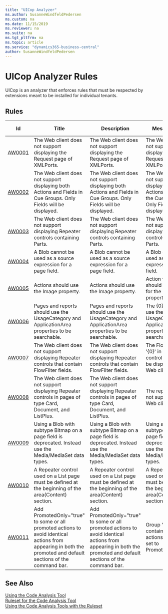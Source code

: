 ```yaml
---
title: "UICop Analyzer"
ms.author: SusanneWindfeldPedersen
ms.custom: na
ms.date: 11/15/2019
ms.reviewer: na
ms.suite: na
ms.tgt_pltfrm: na
ms.topic: article
ms.service: "dynamics365-business-central"
author: SusanneWindfeldPedersen
---
```

[//]: # (START>DO_NOT_EDIT)
[//]: # (IMPORTANT:Do not edit any of the content between here and the END>DO_NOT_EDIT.)
[//]: # (Any modifications should be made in the .xml files in the ModernDev repo.)
# UICop Analyzer Rules
UICop is an analyzer that enforces rules that must be respected by extensions meant to be installed for individual tenants.

## Rules

|Id|Title|Description|MessageFormat|Category|Default Severity|IsEnabledbyDefault|
|--|-----|-----------|-------------|--------|----------------|------------------|
|[AW0001](uicop-aw0001-requestpageofxmlportscannotbedisplayed.md)|The Web client does not support displaying the Request page of XMLPorts.|The Web client does not support displaying the Request page of XMLPorts.|The Web client does not support displaying the Request page of the XMLPort '{0}'.|WebClient|Warning|true|
|[AW0002](uicop-aw0002-cuegroupscannotcontainbothactionsandfields.md)|The Web client does not support displaying both Actions and Fields in Cue Groups. Only Fields will be displayed.|The Web client does not support displaying both Actions and Fields in Cue Groups. Only Fields will be displayed.|The Web client does not support displaying both Actions and Fields in the Cue Group '{0}'. Only Fields will be displayed.|WebClient|Warning|true|
|[AW0003](uicop-aw0003-repeaterwithpartscannotbedisplayed.md)|The Web client does not support displaying Repeater controls containing Parts.|The Web client does not support displaying Repeater controls containing Parts.|The Web client does not support displaying Repeater controls containing Parts.|WebClient|Warning|true|
|[AW0004](uicop-aw0004-blobcannotbeusedonpagefield.md)|A Blob cannot be used as a source expression for a page field.|A Blob cannot be used as a source expression for a page field.|A Blob cannot be used as a source expression for a page field.|WebClient|Warning|true|
|[AW0005](uicop-aw0005-useimageproperty.md)|Actions should use the Image property.|Actions should use the Image property.|Action with name '{0}' should have a value for the Image property.|WebClient|Info|true|
|[AW0006](uicop-aw0006-useusagecategoryproperty.md)|Pages and reports should use the UsageCategory and ApplicationArea properties to be searchable.|Pages and reports should use the UsageCategory and ApplicationArea properties to be searchable.|The {0} '{1}' should use the UsageCategory and ApplicationArea properties to be searchable.|WebClient|Info|true|
|[AW0007](uicop-aw0007-repeaterwithflowfiltercannotbedisplayed.md)|The Web client does not support displaying Repeater controls that contain FlowFilter fields.|The Web client does not support displaying Repeater controls that contain FlowFilter fields.|The FlowFiter field '{0}' in the Repeater control '{1}' cannot be displayed by the Web client.|WebClient|Error|true|
|[AW0008](uicop-aw0008-repeatersisnotsupportedincardpages.md)|The Web client does not support displaying Repeater controls in pages of type Card, Document, and ListPlus.|The Web client does not support displaying Repeater controls in pages of type Card, Document, and ListPlus.|The repeater '{0}' is not supported by the Web client.|WebClient|Warning|true|
|[AW0009](uicop-aw0009-blobbitmapusageonpagefielddeprecated.md)|Using a Blob with subtype Bitmap on a page field is deprecated. Instead use the Media/MediaSet data types.|Using a Blob with subtype Bitmap on a page field is deprecated. Instead use the Media/MediaSet data types.|Using a Blob with subtype Bitmap on a page field is deprecated. Instead use the Media/MediaSet data types.|WebClient|Warning|true|
|[AW0010](uicop-aw0010-repeatersingroupsnotsupportedinlistpages.md)|A Repeater control used on a List page must be defined at the beginning of the area(Content) section.|A Repeater control used on a List page must be defined at the beginning of the area(Content) section.|A Repeater control used on a List page must be defined at the beginning of the area(Content) section.|WebClient|Warning|true|
|[AW0011](uicop-aw0011-addpromotedonlyifallactionsmarkedpromoted.md)|Add PromotedOnly=&quot;true&quot; to some or all promoted actions to avoid identical actions from appearing in both the promoted and default sections of the command bar.|Add PromotedOnly=&quot;true&quot; to some or all promoted actions to avoid identical actions from appearing in both the promoted and default sections of the command bar.|Group &quot;{0}&quot; only contains promoted actions that are not set to PromotedOnly=&quot;true&quot;.|WebClient|Info|true|

[//]: # (IMPORTANT: END>DO_NOT_EDIT)
## See Also  
[Using the Code Analysis Tool](../devenv-using-code-analysis-tool.md)  
[Ruleset for the Code Analysis Tool](../devenv-rule-set-syntax-for-code-analysis-tools.md)  
[Using the Code Analysis Tools with the Ruleset](../devenv-using-code-analysis-tool-with-rule-set.md)
